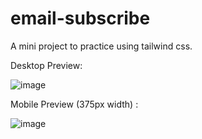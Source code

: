 # email-subscribe
A mini project to practice using tailwind css.



Desktop Preview:



![image](https://github.com/VPontis15/email-subscribe/assets/94546957/874512a0-9627-48ed-950f-d7ed1ccda265)





Mobile Preview (375px width) : 


![image](https://github.com/VPontis15/email-subscribe/assets/94546957/e247d997-8a6f-4812-9c59-c5998aa8508b)

